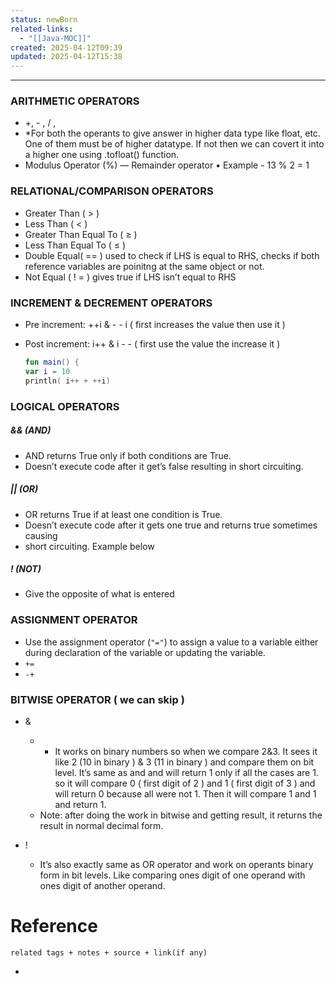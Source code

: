 ```yaml
---
status: newBorn
related-links:
  - "[[Java-MOC]]"
created: 2025-04-12T09:39
updated: 2025-04-12T15:38
---
```

---

### ARITHMETIC OPERATORS
- +, - , / , 
- *For both the operants to give answer in higher data type like float, etc. One of them must be of higher datatype. If not then we can covert it into a higher one using .tofloat() function.
- Modulus Operator (%) — Remainder operator • Example - 13 % 2 = 1


### RELATIONAL/COMPARISON OPERATORS

- Greater Than ( > )
- Less Than ( < )
- Greater Than Equal To ( ≥ )
- Less Than Equal To ( ≤ )
- Double Equal( == ) used to check if LHS is equal to RHS, checks if both reference variables are poinitng at the same object or not.
- Not Equal ( ! = ) gives true if LHS isn’t equal to RHS


### INCREMENT & DECREMENT OPERATORS

- Pre increment: ++i & - - i ( first increases the value then use it )
- Post increment: i++ & i - - ( first use the value the increase it )


    ```kotlin
    fun main() {
    var i = 10
    println( i++ + ++i) 
    ```


### LOGICAL OPERATORS


##### && (AND)

- AND returns True only if both conditions are True.
- Doesn’t execute code after it get’s false resulting in short circuiting.

##### || (OR)

- OR returns True if at least one condition is True.
- Doesn’t execute code after it gets one true and returns true sometimes causing 
- short circuiting. Example below

##### ! (NOT)

- Give the opposite of what is entered


### ASSIGNMENT OPERATOR

- Use the assignment operator (`"="`) to assign a value to a variable either during declaration of the variable or updating the variable.
- `+=`
- `-+`


### BITWISE OPERATOR ( we can skip )

- &
	- - It works on binary numbers so when we compare 2&3. It sees it like 2 (10 in binary ) & 3 (11 in binary ) and compare them on bit level. It’s same as and and will return 1 only if all the cases are 1. so it will compare 0 ( first digit of 2 ) and 1 ( first digit of 3 ) and will return 0 because all were not 1. Then it will compare 1 and 1 and return 1.
	- Note: after doing the work in bitwise and getting result, it returns the result in normal decimal form.

- !
	- It’s also exactly same as OR operator and work on operants binary form in bit levels. Like comparing ones digit of one operand with ones digit of another operand.



# Reference
`related tags + notes + source + link(if any)`
 

- 